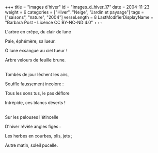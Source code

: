 +++
title = "Images d'hiver"
id = "images_d_hiver_17"
date = 2004-11-23
weight = 6
categories = ["Hiver", "Neige", "Jardin et paysage"]
tags = ["saisons", "nature", "2004"]
verseLength = 8
LastModifierDisplayName = "Barbara Post - Licence CC BY-NC-ND 4.0"
+++

L'arbre en crêpe, du clair de lune

Paie, éphémère, sa lueur.

Ô lune exsangue au ciel tueur !

Arbre velours de feuille brune.

 \
Tombés de jour lèchent les airs,

Souffle faussement incolore :

Tous les sons tus, le pas déflore

Intrépide, ces blancs déserts !

 \
Sur les pelouses l'étincelle

D'hiver révèle angles figés :

Les herbes en courbes, plis, jets ;

Autre matin, soleil pucelle.
